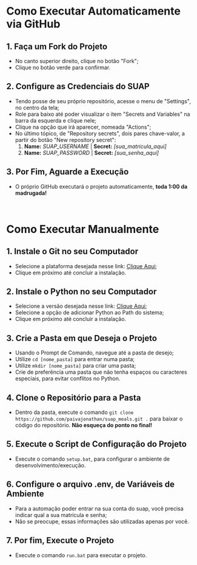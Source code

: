 # Como Executar Automaticamente via GitHub
## 1. Faça um Fork do Projeto
- No canto superior direito, clique no botão "Fork";
- Clique no botão verde para confirmar.
## 2. Configure as Credenciais do SUAP
- Tendo posse de seu próprio repositório, acesse o menu de "Settings", no centro da tela;
- Role para baixo até poder visualizar o item "Secrets and Variables" na barra da esquerda e clique nele;
- Clique na opção que irá aparecer, nomeada "Actions";
- No último tópico, de "Repository secrets", dois pares chave-valor, a partir do botão "New repository secret":
  1. **Name:** *SUAP_USERNAME* | **Secret:** *[sua_matricula_aqui]*
  1. **Name:** *SUAP_PASSWORD* | **Secret:** *[sua_senha_aqui]*
## 3. Por Fim, Aguarde a Execução
- O próprio GitHub executará o projeto automaticamente, **toda 1:00 da madrugada!**

<br>

# Como Executar Manualmente
## 1. Instale o Git no seu Computador
- Selecione a plataforma desejada nesse link: [Clique Aqui](https://git-scm.com/downloads);
- Clique em próximo até concluir a instalação.
## 2. Instale o Python no seu Computador
- Selecione a versão desejada nesse link: [Clique Aqui](https://www.python.org/downloads/);
- Selecione a opção de adicionar Python ao Path do sistema;
- Clique em próximo até concluir a instalação.
## 3. Crie a Pasta em que Deseja o Projeto
- Usando o Prompt de Comando, navegue até a pasta de desejo;
- Utilize `cd [nome_pasta]` para entrar numa pasta;
- Utilize `mkdir [nome_pasta]` para criar uma pasta;
- Crie de preferência uma pasta que não tenha espaços ou caracteres especiais, para evitar conflitos no Python.
## 4. Clone o Repositório para a Pasta
- Dentro da pasta, execute o comando `git clone https://github.com/paivajonathan/suap_meals.git .` para baixar o código do repositório. **Não esqueça do ponto no final!**
## 5. Execute o Script de Configuração do Projeto
- Execute o comando `setup.bat`, para configurar o ambiente de desenvolvimento/execução.
## 6. Configure o arquivo .env, de Variáveis de Ambiente
- Para a automação poder entrar na sua conta do suap, você precisa indicar qual a sua matrícula e senha;
- Não se preocupe, essas informações são utilizadas apenas por você.
## 7. Por fim, Execute o Projeto
- Execute o comando `run.bat` para executar o projeto.

